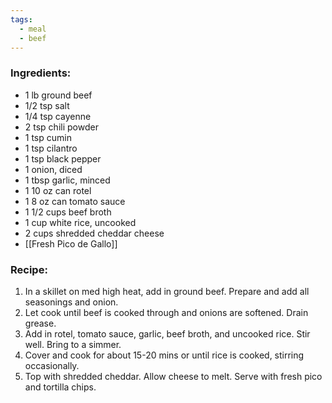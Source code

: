 ```yaml
---
tags:
  - meal
  - beef
---
```

### Ingredients:
- 1 lb ground beef
- 1/2 tsp salt
- 1/4 tsp cayenne
- 2 tsp chili powder
- 1 tsp cumin
- 1 tsp cilantro
- 1 tsp black pepper
- 1 onion, diced
- 1 tbsp garlic, minced
- 1 10 oz can rotel
- 1 8 oz can tomato sauce
- 1 1/2 cups beef broth
- 1 cup white rice, uncooked
- 2 cups shredded cheddar cheese
- [[Fresh Pico de Gallo]]

### Recipe:
1. In a skillet on med high heat, add in ground beef. Prepare and add all seasonings and onion.
2. Let cook until beef is cooked through and onions are softened. Drain grease. 
3. Add in rotel, tomato sauce, garlic, beef broth, and uncooked rice. Stir well. Bring to a simmer. 
4. Cover and cook for about 15-20 mins or until rice is cooked, stirring occasionally. 
5. Top with shredded cheddar. Allow cheese to melt. Serve with fresh pico and tortilla chips. 